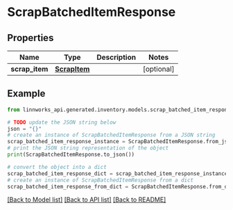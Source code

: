 # ScrapBatchedItemResponse


## Properties

Name | Type | Description | Notes
------------ | ------------- | ------------- | -------------
**scrap_item** | [**ScrapItem**](ScrapItem.md) |  | [optional] 

## Example

```python
from linnworks_api.generated.inventory.models.scrap_batched_item_response import ScrapBatchedItemResponse

# TODO update the JSON string below
json = "{}"
# create an instance of ScrapBatchedItemResponse from a JSON string
scrap_batched_item_response_instance = ScrapBatchedItemResponse.from_json(json)
# print the JSON string representation of the object
print(ScrapBatchedItemResponse.to_json())

# convert the object into a dict
scrap_batched_item_response_dict = scrap_batched_item_response_instance.to_dict()
# create an instance of ScrapBatchedItemResponse from a dict
scrap_batched_item_response_from_dict = ScrapBatchedItemResponse.from_dict(scrap_batched_item_response_dict)
```
[[Back to Model list]](../README.md#documentation-for-models) [[Back to API list]](../README.md#documentation-for-api-endpoints) [[Back to README]](../README.md)


